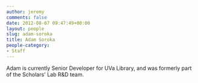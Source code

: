 ```yaml
---
author: jeremy
comments: false
date: 2012-08-07 09:47:49+00:00
layout: people
slug: adam-soroka
title: Adam Soroka
people-category:
- Staff
---
```


Adam is currently Senior Developer for UVa Library, and was formerly part of the Scholars' Lab R&D team.
